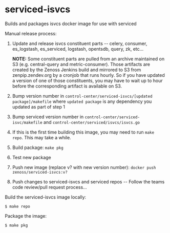 serviced-isvcs
==============

Builds and packages isvcs docker image for use with serviced


Manual release process:

1. Update and release isvcs constituent parts -- celery, consumer, es_logstash, es_serviced, logstash, opentsdb, query, zk, etc...

   **NOTE:** Some constituent parts are pulled from an archive maintained on S3 (e.g. central-query and metric-consumer). Those
   artifacts are created by the Zenoss Jenkins build and mirrored to S3 from zenpip.zendev.org by a cronjob that runs hourly.
   So if you have updated a version of one of those constituents, you may have to wait up to hour before the corresponding
   artifact is available on S3.

1. Bump version number in `control-center/serviced-isvcs/[updated package]/makefile` where `updated package` is any dependency you updated as part of step 1
1. Bump serviced version number in `control-center/serviced-isvc/makefile` and `control-center/serviced/isvcs/isvcs.go`
1. If this is the first time building this image, you may need to run `make repo`. This may take a while.
1. Build package: `make pkg`
1. Test new package
1. Push new image (replace v? with new version number): `docker push zenoss/serviced-isvcs:v?`
1. Push changes to serviced-isvcs and serviced repos -- Follow the teams code review/pull request process...

Build the serviced-isvcs image locally:
```
$ make repo
```

Package the image:
```
$ make pkg
```
